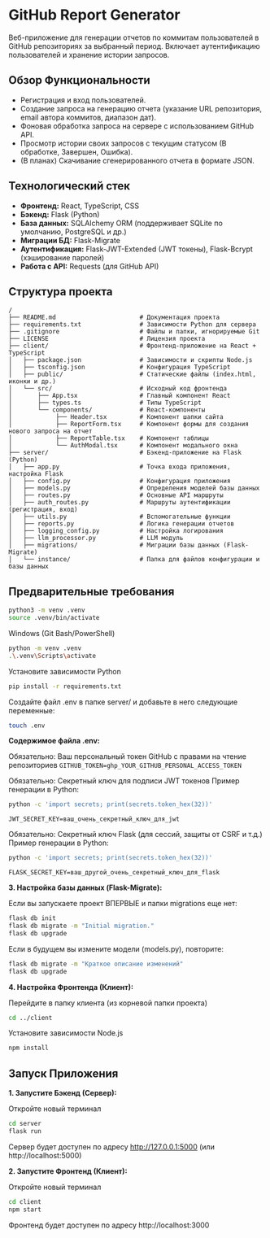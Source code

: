 # GitHub Report Generator

Веб-приложение для генерации отчетов по коммитам пользователей в GitHub репозиториях за выбранный период. Включает аутентификацию пользователей и хранение истории запросов.

## Обзор Функциональности

*   Регистрация и вход пользователей.
*   Создание запроса на генерацию отчета (указание URL репозитория, email автора коммитов, диапазон дат).
*   Фоновая обработка запроса на сервере с использованием GitHub API.
*   Просмотр истории своих запросов с текущим статусом (В обработке, Завершен, Ошибка).
*   (В планах) Скачивание сгенерированного отчета в формате JSON.

## Технологический стек

*   **Фронтенд:** React, TypeScript, CSS
*   **Бэкенд:** Flask (Python)
*   **База данных:** SQLAlchemy ORM (поддерживает SQLite по умолчанию, PostgreSQL и др.)
*   **Миграции БД:** Flask-Migrate
*   **Аутентификация:** Flask-JWT-Extended (JWT токены), Flask-Bcrypt (хэширование паролей)
*   **Работа с API:** Requests (для GitHub API)

## Структура проекта

```
/
├── README.md                       # Документация проекта
├── requirements.txt                # Зависимости Python для сервера
├── .gitignore                      # Файлы и папки, игнорируемые Git
├── LICENSE                         # Лицензия проекта
├── client/                         # Фронтенд-приложение на React + TypeScript
│   ├── package.json                # Зависимости и скрипты Node.js
│   ├── tsconfig.json               # Конфигурация TypeScript
│   ├── public/                     # Статические файлы (index.html, иконки и др.)
│   └── src/                        # Исходный код фронтенда
│       ├── App.tsx                 # Главный компонент React
│       ├── types.ts                # Типы TypeScript
│       └── components/             # React-компоненты
│            ├── Header.tsx         # Компонент шапки сайта
│            ├── ReportForm.tsx     # Компонент формы для создания нового запроса на отчет
│            ├── ReportTable.tsx    # Компонент таблицы
│            └── AuthModal.tsx      # Компонент модального окна
├── server/                         # Бэкенд-приложение на Flask (Python)
│   ├── app.py                      # Точка входа приложения, настройка Flask
│   ├── config.py                   # Конфигурация приложения
│   ├── models.py                   # Определения моделей базы данных
│   ├── routes.py                   # Основные API маршруты
│   ├── auth_routes.py              # Маршруты аутентификации (регистрация, вход)
│   ├── utils.py                    # Вспомогательные функции
│   ├── reports.py                  # Логика генерации отчетов
│   ├── logging_config.py           # Настройка логирования
│   ├── llm_processor.py            # LLM модуль
│   ├── migrations/                 # Миграции базы данных (Flask-Migrate)
│   └── instance/                   # Папка для файлов конфигурации и базы данных
```

## Предварительные требования
```bash
python3 -m venv .venv
source .venv/bin/activate
```
Windows (Git Bash/PowerShell)

```bash
python -m venv .venv
.\.venv\Scripts\activate
```

Установите зависимости Python

```bash
pip install -r requirements.txt
```

Создайте файл .env в папке server/
и добавьте в него следующие переменные:

```bash
touch .env
```

**Содержимое файла .env:**

Обязательно: Ваш персональный токен GitHub с правами на чтение репозиториев
`GITHUB_TOKEN=ghp_YOUR_GITHUB_PERSONAL_ACCESS_TOKEN`

Обязательно: Секретный ключ для подписи JWT токенов
Пример генерации в Python: 

```bash
python -c 'import secrets; print(secrets.token_hex(32))'
```

`JWT_SECRET_KEY=ваш_очень_секретный_ключ_для_jwt`

Обязательно: Секретный ключ Flask (для сессий, защиты от CSRF и т.д.)
Пример генерации в Python: 

```bash
python -c 'import secrets; print(secrets.token_hex(32))'
```

`FLASK_SECRET_KEY=ваш_другой_очень_секретный_ключ_для_flask`

**3. Настройка базы данных (Flask-Migrate):**

Если вы запускаете проект ВПЕРВЫЕ и папки migrations еще нет:

```bash
flask db init
flask db migrate -m "Initial migration."
flask db upgrade
```

Если в будущем вы измените модели (models.py), повторите:

```bash
flask db migrate -m "Краткое описание изменений"
flask db upgrade
```

**4. Настройка Фронтенда (Клиент):**

Перейдите в папку клиента (из корневой папки проекта)

```bash
cd ../client
```

Установите зависимости Node.js

```bash
npm install
```

## Запуск Приложения

**1. Запустите Бэкенд (Сервер):**

Откройте новый терминал

```bash
cd server
flask run
```

Сервер будет доступен по адресу http://127.0.0.1:5000 (или http://localhost:5000)

**2. Запустите Фронтенд (Клиент):**

Откройте новый терминал

```bash
cd client
npm start
```

Фронтенд будет доступен по адресу http://localhost:3000